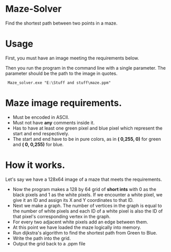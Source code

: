 # Maze-Solver
Find the shortest path between two points in a maze.

# Usage
First, you must have an image meeting the requirements below.

Then you run the program in the command line with a single parameter.
The parameter should be the path to the image in quotes.
```
 Maze_solver.exe "E:\Stuff and stuff\maze.ppm"
```

# Maze image requirements.
- Must be encoded in ASCII.
- Must not have **any** comments inside it.
- Has to have at least one green pixel and blue pixel which represent the start and end respectively.
- The start and end have to be in pure colors, as in **(  0,255,  0)** for green and **(  0,  0,255)** for blue.

# How it works.
Let's say we have a 128x64 image of a maze that meets the requirements.

- Now the program makes a 128 by 64 grid of __short ints__ with 0 as the black pixels and 1 as the white pixels. If we encounter a white pixel, we give it an ID and assign its X and Y coordinates to that ID.
- Next we make a graph. The number of vertices in the graph is equal to the number of white pixels and each ID of a white pixel is also the ID of that pixel's corresponding vertex in the graph.
- For every two adjacent white pixels add an edge between them.
- At this point we have loaded the maze logically into memory.
- Run dijkstra's algorithm to find the shortest path from Green to Blue.
- Write the path into the grid.
- Output the grid back to a .ppm file

